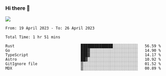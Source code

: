 ### Hi there 👋️

![](https://komarev.com/ghpvc/?username=Loner1024)

<!--START_SECTION:waka-->

```text
From: 19 April 2023 - To: 26 April 2023

Total Time: 1 hr 51 mins

Rust                             ██████████████░░░░░░░░░░░   56.59 %
Go                               ███▓░░░░░░░░░░░░░░░░░░░░░   14.90 %
TypeScript                       ███▓░░░░░░░░░░░░░░░░░░░░░   14.17 %
Astro                            ██▓░░░░░░░░░░░░░░░░░░░░░░   10.92 %
GitIgnore file                   ▒░░░░░░░░░░░░░░░░░░░░░░░░   01.52 %
MDX                              ▒░░░░░░░░░░░░░░░░░░░░░░░░   00.89 %
```

<!--END_SECTION:waka-->



